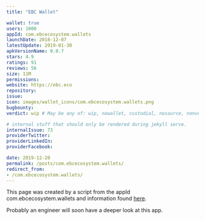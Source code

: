 ```yaml
---
title: "EBC Wallet"

wallet: true
users: 1000
appId: com.ebcecosystem.wallets
launchDate: 2018-12-07
latestUpdate: 2019-01-30
apkVersionName: 0.0.7
stars: 4.9
ratings: 91
reviews: 56
size: 11M
permissions:
website: https://ebc.eco
repository:
issue:
icon: images/wallet_icons/com.ebcecosystem.wallets.png
bugbounty:
verdict: wip # May be any of: wip, nowallet, custodial, nosource, nonverifiable, verifiable, bounty, cert1, cert2, cert3

# internal stuff that should only be rendered during jekyll serve.
internalIssue: 73
providerTwitter:
providerLinkedIn:
providerFacebook:

date: 2019-12-20
permalink: /posts/com.ebcecosystem.wallets/
redirect_from:
- /com.ebcecosystem.wallets/
---
```


This page was created by a script from the appId com.ebcecosystem.wallets and information found
[here](https://play.google.com/store/apps/details?id=com.ebcecosystem.wallets).

Probably an engineer will soon have a deeper look at this app.
